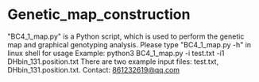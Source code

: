 # Genetic_map_construction
"BC4_1_map.py" is a Python script, which is used to perform the genetic map and graphical genotyping analysis. Please type "BC4_1_map.py -h" in linux shell for usage Example: python3 BC4_1_map.py -i test.txt -i1 DHbin_131.position.txt There are two example input files: test.txt, DHbin_131.position.txt. Contact: 861232619@qq.com
